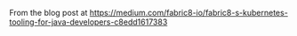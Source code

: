 From the blog post at https://medium.com/fabric8-io/fabric8-s-kubernetes-tooling-for-java-developers-c8edd1617383
